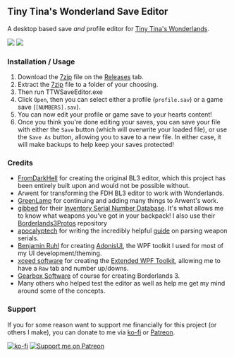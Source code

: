 ## Tiny Tina's Wonderland Save Editor

A desktop based save _and_ profile editor for [Tiny Tina's Wonderlands](playwonderlands.2k.com/).

![](https://img.shields.io/tokei/lines/github/FromDarkHell/BL3SaveEditor?style=for-the-badge) ![](https://img.shields.io/github/downloads/FromDarkHell/BL3SaveEditor/total?style=for-the-badge)

### Installation / Usage

1. Download the [7zip](https://7-zip.org) file on the [Releases](https://github.com/somefunguy/BL3SaveEditor/releases) tab.
2. Extract the [7zip](https://7-zip.org) file to a folder of your choosing.
3. Then run TTWSaveEditor.exe
4. Click `Open`, then you can select either a profile (`profile.sav`) or a game save (`[NUMBERS].sav`).
5. You can now edit your profile or game save to your hearts content!
6. Once you think you're done editing your saves, you can save your file with either the `Save` button (which will overwrite your loaded file), or use the `Save As` button, allowing you to save to a new file. In either case, it will make backups to help keep your saves protected!

### Credits

- [FromDarkHell](https://github.com/fromdarkhell/) for creating the original BL3 editor, which this project has been entirely built upon and would not be possible without.
- Arwent for transforming the FDH BL3 editor to work with Wonderlands.
- [GreenLamp](https://github.com/Greenlamp2/) for continuing and adding many things to Arwent's work.
- [gibbed](https://github.com/Gibbed) for their [Inventory Serial Number Database](https://github.com/gibbed/WonderlandsDumps). It's what allows me to know what weapons you've got in your backpack! I also use their [Borderlands3Protos](https://github.com/gibbed/WonderlandsProtos) repository
- [apocalyptech](https://github.com/apocalyptech/) for writing the incredibly helpful [guide](https://github.com/BLCM/BLCMods/wiki/Understanding-BL3-Item-Serial-Numbers) on parsing weapon serials.
- [Benjamin Ruhl](https://github.com/benruehl) for creating [AdonisUI](https://github.com/benruehl/adonis-ui), the WPF toolkit I used for most of my UI development/theming.
- [xceed software](https://github.com/xceedsoftware) for creating the [Extended WPF Toolkit](https://github.com/xceedsoftware/wpftoolkit), allowing me to have a `Raw` tab and number up/downs.
- [Gearbox Software](https://www.gearboxsoftware.com/) of course for creating Borderlands 3.
- Many others who helped test the editor as well as help me get my mind around some of the concepts.

### Support

If you for some reason want to support me financially for this project (or others I make), you can donate to me via [ko-fi](https://ko-fi.com/fromdarkhell) or [Patreon](https://patreon.com/fromdarkhell).

[![ko-fi](https://ko-fi.com/img/githubbutton_sm.svg)](https://ko-fi.com/O4O44GLCD) [![Support me on Patreon](https://img.shields.io/endpoint.svg?url=https%3A%2F%2Fshieldsio-patreon.vercel.app%2Fapi%3Fusername%3Dfromdarkhell%26type%3Dpatrons&style=for-the-badge)](https://patreon.com/fromdarkhell)
